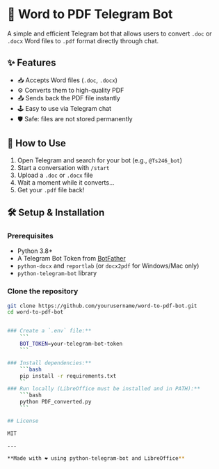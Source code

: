 # 📄 Word to PDF Telegram Bot

A simple and efficient Telegram bot that allows users to convert `.doc` or `.docx` Word files to `.pdf` format directly through chat.

## ✨ Features

- 📥 Accepts Word files (`.doc`, `.docx`)
- ⚙️ Converts them to high-quality PDF
- 📤 Sends back the PDF file instantly
- 🕹️ Easy to use via Telegram chat
- 🛡️ Safe: files are not stored permanently

## 🚀 How to Use

1. Open Telegram and search for your bot (e.g., `@Ts246_bot`)
2. Start a conversation with `/start`
3. Upload a `.doc` or `.docx` file
4. Wait a moment while it converts...
5. Get your `.pdf` file back!

## 🛠️ Setup & Installation

### Prerequisites

- Python 3.8+
- A Telegram Bot Token from [BotFather](https://t.me/BotFather)
- `python-docx` and `reportlab` (or `docx2pdf` for Windows/Mac only)
- `python-telegram-bot` library

### Clone the repository

```bash
git clone https://github.com/yourusername/word-to-pdf-bot.git
cd word-to-pdf-bot


### Create a `.env` file:**
    ```
    BOT_TOKEN=your-telegram-bot-token
    ```

### Install dependencies:**
    ```bash
    pip install -r requirements.txt
    ``
### Run locally (LibreOffice must be installed and in PATH):**
    ```bash
    python PDF_converted.py
    ```

## License

MIT

---

**Made with ❤️ using python-telegram-bot and LibreOffice**
